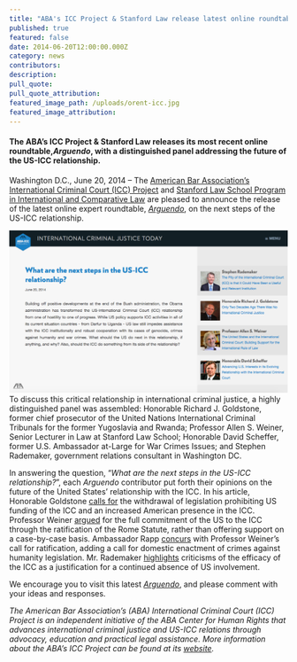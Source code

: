 ```yaml
---
title: "ABA's ICC Project & Stanford Law release latest online roundtable, Arguendo, on the future of the US-ICC relationship"
published: true
featured: false
date: 2014-06-20T12:00:00.000Z
category: news
contributors:
description:
pull_quote:
pull_quote_attribution:
featured_image_path: /uploads/orent-icc.jpg
featured_image_attribution:
---
```



#### **The ABA’s ICC Project & Stanford Law releases its most recent online roundtable,***Arguendo***, with a distinguished panel addressing the future of the US-ICC relationship.**

Washington D.C., June 20, 2014 – The [American Bar Association’s International Criminal Court (ICC) Project](http://www.aba-icc.org/) and [Stanford Law School Program in International and Comparative Law](https://law.stanford.edu/stanford-program-in-international-and-comparative-law/) are pleased to announce the release of the latest online expert roundtable, *[Arguendo](http://www.international-criminal-justice-today.org/arguendo/)*, on the next steps of the US-ICC relationship.

![](/uploads/versions/screen-shot-2016-07-26-at-10-27-52-am---x----1197-698x---.png)
<br>To discuss this critical relationship in international criminal justice, a highly distinguished panel was assembled: Honorable Richard J. Goldstone, former chief prosecutor of the United Nations International Criminal Tribunals for the former Yugoslavia and Rwanda; Professor Allen S. Weiner, Senior Lecturer in Law at Stanford Law School; Honorable David Scheffer, former U.S. Ambassador at-Large for War Crimes Issues; and Stephen Rademaker, government relations consultant in Washington DC.

In answering the question, “*What are the next steps in the US-ICC relationship?*”, each *Arguendo* contributor put forth their opinions on the future of the United States’ relationship with the ICC. In his article, Honorable Goldstone [calls for](https://www.international-criminal-justice-today.org/arguendo/only-two-decades-ago-there-was-no-international-criminal-justice/) the withdrawal of legislation prohibiting US funding of the ICC and an increased American presence in the ICC. Professor Weiner [argued](https://www.international-criminal-justice-today.org/arguendo/the-united-states-and-the-international-criminal-court-building-support-for-the-international-rule-of-law/) for the full commitment of the US to the ICC through the ratification of the Rome Statute, rather than offering support on a case-by-case basis. Ambassador Rapp [concurs](https://www.international-criminal-justice-today.org/arguendo/advancing-us-interests-in-its-evolving-relationship-with-the-international-criminal-court/) with Professor Weiner’s call for ratification, adding a call for domestic enactment of crimes against humanity legislation. Mr. Rademaker [highlights](https://www.international-criminal-justice-today.org/arguendo/the-pity-of-the-international-criminal-court-icc-is-that-it-could-have-been-a-useful-and-relevant-institution/) criticisms of the efficacy of the ICC as a justification for a continued absence of US involvement.

We encourage you to visit this latest *[Arguendo](https://www.international-criminal-justice-today.org/arguendo/question/what-are-the-next-steps-in-the-us-icc-relationship/)*, and please comment with your ideas and responses.

*The American Bar Association’s (ABA) International Criminal Court (ICC) Project is an independent initiative of the ABA Center for Human Rights that advances international criminal justice and US-ICC relations through advocacy, education and practical legal assistance. More information about the ABA’s ICC Project can be found at its [website](http://www.aba-icc.org/).*